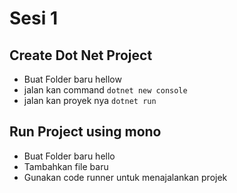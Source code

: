 # Sesi 1

## Create Dot Net Project
- Buat Folder baru hellow
- jalan kan command
  `dotnet new console`
- jalan kan proyek nya
  `dotnet run`

## Run Project using mono
- Buat Folder baru hello
- Tambahkan file baru
- Gunakan code runner untuk menajalankan projek
